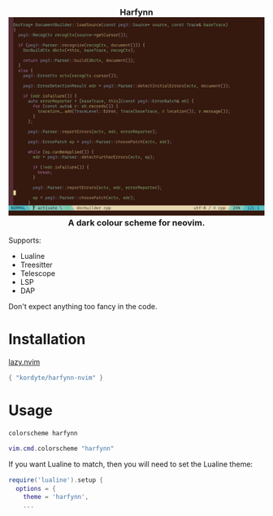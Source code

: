 <h3 align="center">
Harfynn
<img src="https://github.com/kordyte/harfynn-nvim/blob/images/harfynn240425.png" width="800" alt="Screenshot"/><br/>
A dark colour scheme for neovim.
</h3>

Supports:
   * Lualine
   * Treesitter
   * Telescope
   * LSP
   * DAP

Don't expect anything too fancy in the code.

# Installation
[lazy.nvim](https://github.com/folke/lazy.nvim)
```lua
{ "kordyte/harfynn-nvim" }
```

# Usage

```vim
colorscheme harfynn 
```

```lua
vim.cmd.colorscheme "harfynn"
```

If you want Lualine to match, then you will need to set the Lualine theme:
```lua
require('lualine').setup {
  options = {
    theme = 'harfynn',
    ...
```
